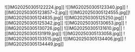 ![[IMG20250305122224.jpg]]
![[IMG20250305123340.jpg]]
![[IMG20250305123857~2.jpg]]
![[IMG20250305124555.jpg]]![[IMG20250305124835.jpg]]
![[IMG20250305125250.jpg]]
![[IMG20250305125342.jpg]]
![[IMG20250305130653.jpg]]
![[IMG20250305130726.jpg]]
![[IMG20250305131610.jpg]]
![[IMG20250305131919.jpg]]
![[IMG20250305133058.jpg]]
![[IMG20250305133515.jpg]]
![[IMG20250305134406.jpg]]
![[IMG20250305134449.jpg]]
